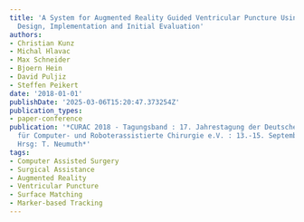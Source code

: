```yaml
---
title: 'A System for Augmented Reality Guided Ventricular Puncture Using a HoloLens:
  Design, Implementation and Initial Evaluation'
authors:
- Christian Kunz
- Michal Hlavac
- Max Schneider
- Bjoern Hein
- David Puljiz
- Steffen Peikert
date: '2018-01-01'
publishDate: '2025-03-06T15:20:47.373254Z'
publication_types:
- paper-conference
publication: '*CURAC 2018 - Tagungsband : 17. Jahrestagung der Deutschen Gesellschaft
  für Computer- und Roboterassistierte Chirurgie e.V. : 13.-15. September 2018, Leipzig.
  Hrsg: T. Neumuth*'
tags:
- Computer Assisted Surgery
- Surgical Assistance
- Augmented Reality
- Ventricular Puncture
- Surface Matching
- Marker-based Tracking
---
```

